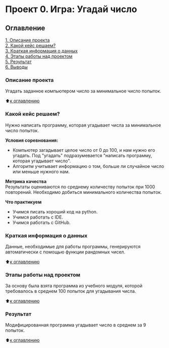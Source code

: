 # Проект 0. Игра: Угадай число

## Оглавление
[1. Описание проекта](https://github.com/ZlobinDA/sf_data_science/blob/main/project_0/README.md#Описание-проекта)  
[2. Какой кейс решаем?](https://github.com/ZlobinDA/sf_data_science/blob/main/project_0/README.md#Какой-кейс-решаем)  
[3. Краткая информация о данных](https://github.com/ZlobinDA/sf_data_science/blob/main/project_0/README.md#Краткая-информация-о-данных)  
[4. Этапы работы над проектом](https://github.com/ZlobinDA/sf_data_science/blob/main/project_0/README.md#Этапы-работы-над-проектом)  
[5. Результат](https://github.com/ZlobinDA/sf_data_science/blob/main/project_0/README.md#Результат)  
[6. Выводы](https://github.com/ZlobinDA/sf_data_science/blob/main/project_0/README.md#Выводы)  

### Описание проекта
Угадать заданное компьютером число за минимальное число попыток.

:arrow_up:[к оглавлению](https://github.com/ZlobinDA/sf_data_science/blob/main/project_0/README.md#Оглавление)

### Какой кейс решаем?
Нужно написать программу, которая угадывает числа за минимальное число попыток.

**Условия соревнования:**  
- Компьютер загадывает целое число от 0 до 100, и нам нужно его угадать. Под "угадать" подразумевается "написать программу, которая угадывает число".
- Алгоритм учитывает информацию о том, больше ли случайное число или меньше нужного нам.

**Метрика качества**  
Результаты оцениваются по среднему количеству попыток при 1000 повторений. Необходимо добиться минимального количества попыток.

**Что практикуем**  
* Учимся писать хороший код на python.
* Учимся работать с IDE.
* Учимся работать с GitHub.

### Краткая информация о данных
Данные, необходимые для работы программы, генерируются автоматически с помощью функции рандомных чисел.

:arrow_up:[к оглавлению](https://github.com/ZlobinDA/sf_data_science/blob/main/project_0/README.md#Оглавление)

### Этапы работы над проектом
За основу была взята программа из учебного модуля, которой требовалось в среднем 100 попыток для угадывания числа.

:arrow_up:[к оглавлению](https://github.com/ZlobinDA/sf_data_science/blob/main/project_0/README.md#Оглавление)

### Результат
Модифицированная программа угадывает число в среднем за 9 попыток.

:arrow_up:[к оглавлению](https://github.com/ZlobinDA/sf_data_science/blob/main/project_0/README.md#Оглавление)
